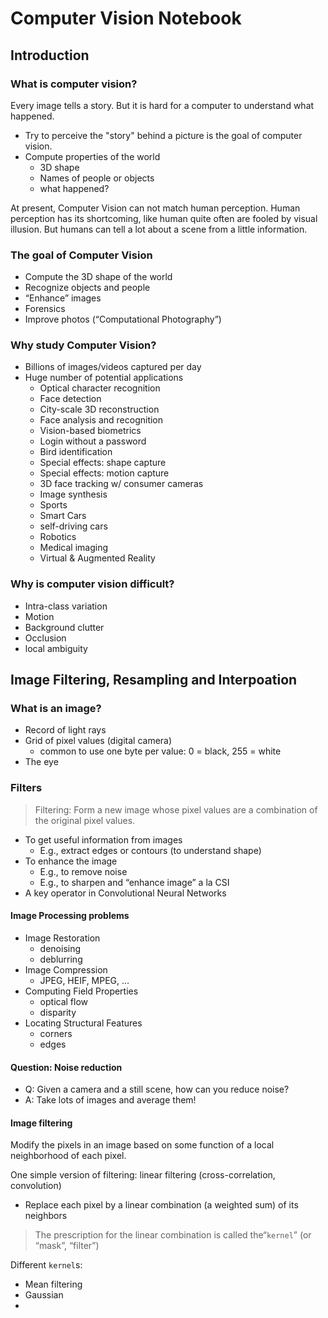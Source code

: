 # Computer Vision Notebook

## Introduction

### What is computer vision?

Every image tells a story. But it is hard for a computer to understand what happened. 

- Try to perceive the "story" behind a picture is the goal of computer vision.
- Compute properties of the world  
  - 3D shape
  - Names of people or objects
  - what happened?

At present, Computer Vision can not match human perception. Human perception has its shortcoming, like human quite often are fooled by visual illusion. But humans can tell a lot about a scene from a little information.

### The goal of Computer Vision

- Compute the 3D shape of the world
- Recognize objects and people 
- “Enhance” images  
- Forensics  
- Improve photos (“Computational Photography”)  

### Why study Computer Vision?

- Billions of images/videos captured per day  
- Huge number of potential applications
  - Optical character recognition  
  - Face detection 
  - City-scale 3D reconstruction  
  - Face analysis and recognition  
  - Vision-based biometrics  
  - Login without a password  
  - Bird identification  
  - Special effects: shape capture  
  - Special effects: motion capture  
  - 3D face tracking w/ consumer cameras  
  - Image synthesis  
  - Sports
  - Smart Cars
  - self-driving cars
  - Robotics 
  - Medical imaging  
  - Virtual & Augmented Reality 

### Why is computer vision difficult?  

- Intra-class variation  
- Motion  
- Background clutter  
- Occlusion  
- local ambiguity  



## Image Filtering, Resampling and Interpoation  

### What is an image?  

- Record of light rays
- Grid of pixel values (digital camera)  
  - common to use one byte per value: 0 = black, 255 = white
- The eye

### Filters

> Filtering: Form a new image whose pixel values are a combination of the original pixel values.

- To get useful information from images 
  - E.g., extract edges or contours (to understand shape)  
- To enhance the image
  - E.g., to remove noise
  - E.g., to sharpen and “enhance image” a la CSI
- A key operator in Convolutional Neural Networks  

#### Image Processing problems

- Image Restoration
  - denoising
  - deblurring
- Image Compression
  - JPEG, HEIF, MPEG, …
- Computing Field Properties
  - optical flow
  - disparity
- Locating Structural Features
  - corners
  - edges  

#### Question: Noise reduction 

- Q: Given a camera and a still scene, how can you reduce noise?  
- A: Take lots of images and average them! 

#### Image filtering 

Modify the pixels in an image based on some function of a local neighborhood of each pixel.

One simple version of filtering: linear filtering (cross-correlation, convolution)

-  Replace each pixel by a linear combination (a weighted sum) of its neighbors  

> The prescription for the linear combination is called the“`kernel`” (or “mask”, “filter”)

Different `kernel`s:

- Mean filtering 
- Gaussian 
- 

